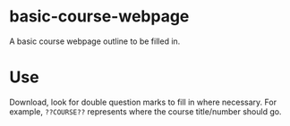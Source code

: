 # basic-course-webpage
A basic course webpage outline to be filled in.

# Use
Download, look for double question marks to fill in where necessary.
For example, `??COURSE??` represents where the course title/number
should go.
